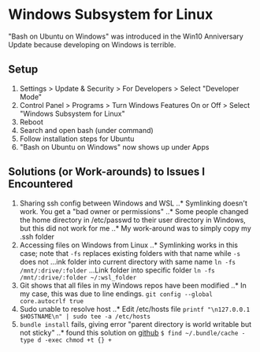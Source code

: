 # Windows Subsystem for Linux

"Bash on Ubuntu on Windows" was introduced in the Win10 Anniversary Update because developing on Windows is terrible.

## Setup

1. Settings > Update & Security > For Developers > Select "Developer Mode"
2. Control Panel > Programs > Turn Windows Features On or Off > Select "Windows Subsystem for Linux"
3. Reboot
4. Search and open bash (under command)
5. Follow installation steps for Ubuntu
6. "Bash on Ubuntu on Windows" now shows up under Apps

## Solutions (or Work-arounds) to Issues I Encountered

1. Sharing ssh config between Windows and WSL
..* Symlinking doesn't work. You get a "bad owner or permissions"
..* Some people changed the home directory in /etc/passwd to their user directory in Windows, but this did not work for me
..* My work-around was to simply copy my .ssh folder
2. Accessing files on Windows from Linux
..* Symlinking works in this case; note that `-fs` replaces existing folders with that name while `-s` does not
...ink folder into current directory with same name `ln -fs /mnt/:drive/:folder`
...Link folder into specific folder `ln -fs /mnt/:drive/:folder ~/:wsl_folder`
3. Git shows that all files in my Windows repos have been modified
..* In my case, this was due to line endings. `git config --global core.autocrlf true`
4. Sudo unable to resolve host
..* Edit /etc/hosts file `printf "\n127.0.0.1 $HOSTNAME\n" | sudo tee -a /etc/hosts`
5. `bundle install` fails, giving error "parent directory is world writable but not sticky"
..* found this solution on [github](https://github.com/bundler/bundler/issues/4599 "Bundler Issue #4599") `$ find ~/.bundle/cache -type d -exec chmod +t {} +`
